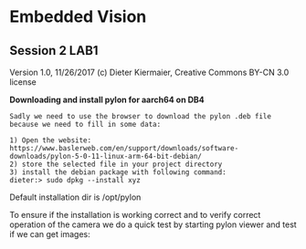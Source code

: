  # Embedded Vision
## Session 2 LAB1
Version 1.0, 11/26/2017
(c) Dieter Kiermaier, Creative Commons BY-CN 3.0 license

**Downloading and install pylon for aarch64 on DB4**

```shell
Sadly we need to use the browser to download the pylon .deb file because we need to fill in some data:

1) Open the website:
https://www.baslerweb.com/en/support/downloads/software-downloads/pylon-5-0-11-linux-arm-64-bit-debian/
2) store the selected file in your project directory
3) install the debian package with following command:
dieter:> sudo dpkg --install xyz
```

Default installation dir is /opt/pylon

To ensure if the installation is working correct and to verify correct operation of the camera we do a quick test by starting pylon viewer and test if we can get images:


